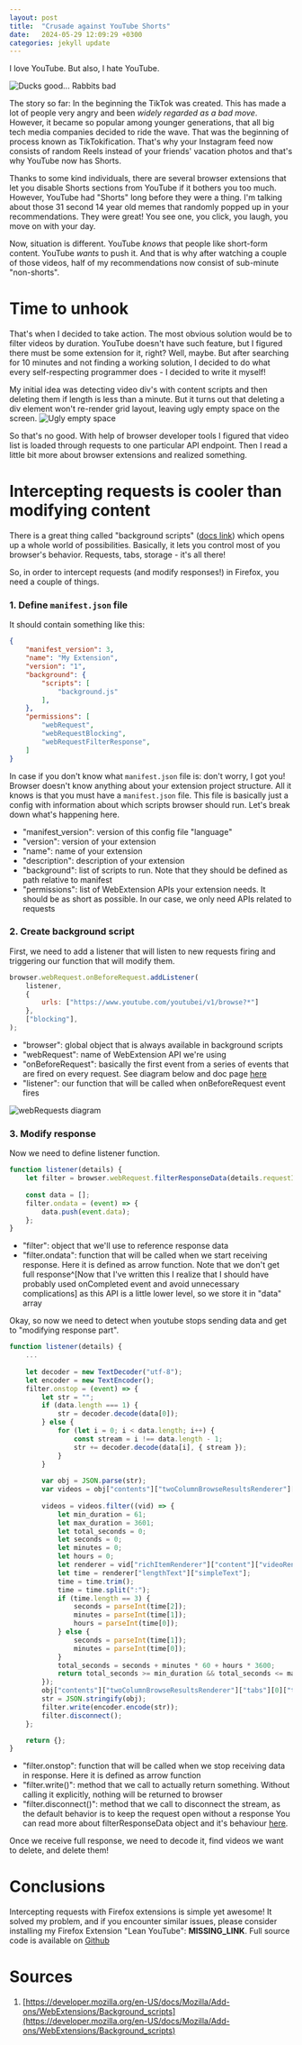 ```yaml
---
layout: post
title:  "Crusade against YouTube Shorts"
date:   2024-05-29 12:09:29 +0300
categories: jekyll update
---
```

I love YouTube. But also, I hate YouTube.

![Ducks good... Rabbits bad](/assets/duck-rabbit.jpg)

The story so far: In the beginning the TikTok was created. This has made a lot of people very angry and been _widely regarded as a bad move_. However, it became so popular among younger generations, that all big tech media companies decided to ride the wave. That was the beginning of process known as TikTokification. That's why your Instagram feed now consists of random Reels instead of your friends' vacation photos and that's why YouTube now has Shorts.

Thanks to some kind individuals, there are several browser extensions that let you disable Shorts sections from YouTube if it bothers you too much. However, YouTube had "Shorts" long before they were a thing. I'm talking about those 31 second 14 year old memes that randomly popped up in your recommendations. They were great! You see one, you click, you laugh, you move on with your day. 

Now, situation is different. YouTube *knows* that people like short-form content. YouTube *wants* to push it. And that is why after watching a couple of those videos, half of my recommendations now consist of sub-minute "non-shorts".

# Time to unhook
That's when I decided to take action. The most obvious solution would be to filter videos by duration. YouTube doesn't have such feature, but I figured there must be some extension for it, right? Well, maybe. But after searching for 10 minutes and not finding a working solution, I decided to do what every self-respecting programmer does - I decided to write it myself!

My initial idea was detecting video div's with content scripts and then deleting them if length is less than a minute. But it turns out that deleting a div element won't re-render grid layout, leaving ugly empty space on the screen. 
![Ugly empty space](/assets/ugly-empty-space.png)

So that's no good. With help of browser developer tools I figured that video list is loaded through requests to one particular API endpoint. Then I read a little bit more about browser extensions and realized something.

# Intercepting requests is cooler than modifying content
There is a great thing called "background scripts" ([docs link](https://developer.mozilla.org/en-US/docs/Mozilla/Add-ons/WebExtensions/Background_scripts)) which opens up a whole world of possibilities. Basically, it lets you control most of you browser's behavior. Requests, tabs, storage - it's all there!

So, in order to intercept requests (and modify responses!) in Firefox, you need a couple of things.
### 1. Define `manifest.json` file
It should contain something like this:
``` json
{
	"manifest_version": 3,
	"name": "My Extension",
	"version": "1",
	"background": {
		"scripts": [
			"background.js"
		],
	},
	"permissions": [
		"webRequest",
		"webRequestBlocking",
		"webRequestFilterResponse",
	]
}
```

In case if you don't know what `manifest.json` file is: don't worry, I got you! Browser doesn't know anything about your extension project structure. All it knows is that you must have a `manifest.json` file. This file is basically just a config with information about which scripts browser should run. Let's break down what's happening here.
- "manifest_version": version of this config file "language" 
- "version": version of your extension
- "name": name of your extension
- "description": description of your extension
- "background": list of scripts to run. Note that they should be defined as path relative to manifest
- "permissions": list of WebExtension APIs your extension needs. It should be as short as possible. In our case, we only need APIs related to requests

### 2. Create background script
First, we need to add a listener that will listen to new requests firing and triggering our function that will modify them.
``` js
browser.webRequest.onBeforeRequest.addListener(
	listener,
	{
		urls: ["https://www.youtube.com/youtubei/v1/browse?*"]
	},
	["blocking"],
);
```

- "browser": global object that is always available in background scripts
- "webRequest": name of WebExtension API we're using
- "onBeforeRequest": basically the first event from a series of events that are fired on every request. See diagram below and doc page [here](https://developer.mozilla.org/en-US/docs/Mozilla/Add-ons/WebExtensions/API/webRequest)
- "listener": our function that will be called when onBeforeRequest event fires

![webRequests diagram](/assets/webrequests-diagram.png)

### 3. Modify response
Now we need to define listener function.
``` js
function listener(details) {
    let filter = browser.webRequest.filterResponseData(details.requestId);
    
    const data = [];
    filter.ondata = (event) => {
        data.push(event.data);
    };
}
```
- "filter": object that we'll use to reference response data
- "filter.ondata": function that will be called when we start receiving response. Here it is defined as arrow function. Note that we don't get full response^[Now that I've written this I realize that I should have probably used onCompleted event and avoid unnecessary complications] as this API is a little lower level, so we store it in "data" array

Okay, so now we need to detect when youtube stops sending data and get to "modifying response part".
``` js
function listener(details) {
	...
    
    let decoder = new TextDecoder("utf-8");
    let encoder = new TextEncoder();
    filter.onstop = (event) => {
        let str = "";
        if (data.length === 1) {
            str = decoder.decode(data[0]);
        } else {
            for (let i = 0; i < data.length; i++) {
                const stream = i !== data.length - 1;
                str += decoder.decode(data[i], { stream });
            }
        }
        
        var obj = JSON.parse(str);
        var videos = obj["contents"]["twoColumnBrowseResultsRenderer"]["tabs"][0]["tabRenderer"]["content"]["richGridRenderer"]["contents"];
        
        videos = videos.filter((vid) => {
            let min_duration = 61;
            let max_duration = 3601;
            let total_seconds = 0;
            let seconds = 0;
            let minutes = 0;
            let hours = 0;
            let renderer = vid["richItemRenderer"]["content"]["videoRenderer"];
            let time = renderer["lengthText"]["simpleText"];
            time = time.trim();
            time = time.split(":");
            if (time.length == 3) {
                seconds = parseInt(time[2]);
                minutes = parseInt(time[1]);
                hours = parseInt(time[0]);
            } else {
                seconds = parseInt(time[1]);
                minutes = parseInt(time[0]);
            }
            total_seconds = seconds + minutes * 60 + hours * 3600;
            return total_seconds >= min_duration && total_seconds <= max_duration;
        });
        obj["contents"]["twoColumnBrowseResultsRenderer"]["tabs"][0]["tabRenderer"]["content"]["richGridRenderer"]["contents"] = videos;
        str = JSON.stringify(obj);
        filter.write(encoder.encode(str));
        filter.disconnect();
    };

    return {};
}
```
- "filter.onstop": function that will be called when we stop receiving data in response. Here it is defined as arrow function
- "filter.write()":  method that we call to actually return something. Without calling it explicitly, nothing will be returned to browser
- "filter.disconnect()": method that we call to disconnect the stream, as the default behavior is to keep the request open without a response
You can read more about filterResponseData object and it's behaviour [here](https://developer.mozilla.org/en-US/docs/Mozilla/Add-ons/WebExtensions/API/webRequest/filterResponseData).

Once we receive full response, we need to decode it, find videos we want to delete, and delete them!

# Conclusions
Intercepting requests with Firefox extensions is simple yet awesome! It solved my problem, and if you encounter similar issues, please consider installing my Firefox Extension "Lean YouTube":  __MISSING_LINK__. Full source code is available on [Github](https://github.com/Demaga/lean-youtube)

# Sources

1. [https://developer.mozilla.org/en-US/docs/Mozilla/Add-ons/WebExtensions/Background_scripts](https://developer.mozilla.org/en-US/docs/Mozilla/Add-ons/WebExtensions/Background_scripts)